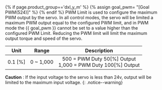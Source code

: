 {% if page.product_group=='dxl_y_m' %}
{% assign goal_pwm= "[Goal PWM(524)]" %}
{% endif %}
PWM Limit is used to configure the maximum PWM output by the servo. In all control modes, the servo will be limited a maximum PWM output equal to the configured PWM limit, and in PWM mode the {{ goal_pwm }} cannot be set to a value higher than the configured PWM Limit. Reducing the PWM limit will limit the maximum output torque and speed of the servo.

| Unit    | Range     | Description                                                     |
| :-----: | :-------: | :-------------------------------------------------------------: |
| 0.1 [%] | 0 ~ 1,000 | 500 = PWM Duty 50[%] Output<br />1,000 = PWM Duty 100[%] Output |

**Caution** : If the input voltage to the servo is less than 24v, output will be limited to the maximum input voltage.
{: .notice--warning}
